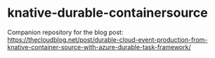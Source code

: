 # knative-durable-containersource

Companion repository for the blog post: https://thecloudblog.net/post/durable-cloud-event-production-from-knative-container-source-with-azure-durable-task-framework/
